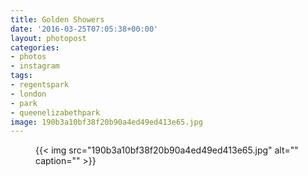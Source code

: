 ```yaml
---
title: Golden Showers
date: '2016-03-25T07:05:38+00:00'
layout: photopost
categories:
- photos
- instagram
tags:
- regentspark
- london
- park
- queenelizabethpark
image: 190b3a10bf38f20b90a4ed49ed413e65.jpg
---
```


<figure class="photo photo--square">
  {{< img src="190b3a10bf38f20b90a4ed49ed413e65.jpg" alt="" caption="" >}}

</figure>




